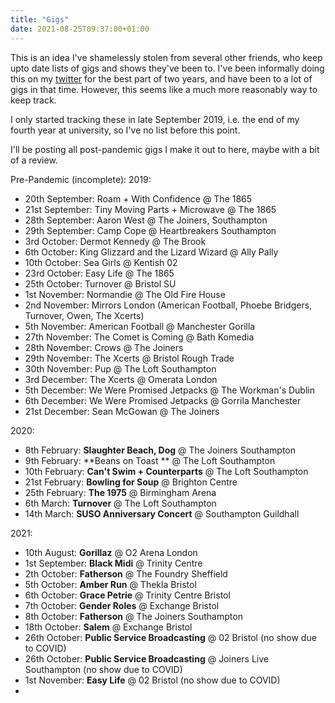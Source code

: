 ```yaml
---
title: "Gigs"
date: 2021-08-25T09:37:00+01:00
---
```


This is an idea I've shamelessly stolen from several other friends, who keep upto date lists of gigs and shows they've been to. I've been informally doing this on my [twitter](https://twitter.com/elliotalex97) for the best part of two years, and have been to a lot of gigs in that time. However, this seems like a much more reasonably way to keep track.

I only started tracking these in late September 2019, i.e. the end of my fourth year at university, so I've no list before this point.

I'll be posting all post-pandemic gigs I make it out to here, maybe with a bit of a review.

Pre-Pandemic (incomplete):
2019:

* 20th September: Roam + With Confidence @ The 1865
* 21st September: Tiny Moving Parts + Microwave @ The 1865
* 28th September: Aaron West @ The Joiners, Southampton 
* 29th September: Camp Cope @ Heartbreakers Southampton
* 3rd October: Dermot Kennedy @ The Brook
* 6th October: King Glizzard and the Lizard Wizard @ Ally Pally
* 10th October: Sea Girls @ Kentish 02
* 23rd October: Easy Life @ The 1865
* 25th October: Turnover @ Bristol SU
* 1st November: Normandie @ The Old Fire House 
* 2nd November: Mirrors London (American Football, Phoebe Bridgers, Turnover, Owen, The Xcerts)
* 5th November: American Football @ Manchester Gorilla
* 27th November: The Comet is Coming @ Bath Komedia
* 28th November: Crows @ The Joiners
* 29th November: The Xcerts @ Bristol Rough Trade
* 30th November: Pup @ The Loft Southampton
* 3rd December: The Xcerts @ Omerata London 
* 5th December: We Were Promised Jetpacks @ The Workman's Dublin
* 6th December: We Were Promised Jetpacks @ Gorrila Manchester
* 21st December: Sean McGowan @ The Joiners

2020:
* 8th February: **Slaughter Beach, Dog** @ The Joiners Southampton 
* 9th February: **Beans on Toast ** @ The Loft Southampton
* 10th February: **Can't Swim + Counterparts** @ The Loft Southampton
* 21st February: **Bowling for Soup** @ Brighton Centre
* 25th February: **The 1975** @ Birmingham Arena
* 6th March: **Turnover** @ The Loft Southampton
* 14th March: **SUSO Anniversary Concert** @ Southampton Guildhall



2021: 
* 10th August: **Gorillaz** @ O2 Arena London
* 1st September: **Black Midi** @ Trinity Centre
* 2th October: **Fatherson** @ The Foundry Sheffield
* 5th October: **Amber Run** @ Thekla Bristol 
* 6th October: **Grace Petrie** @ Trinity Centre Bristol
* 7th October: **Gender Roles** @ Exchange Bristol 
* 8th October: **Fatherson** @ The Joiners Southampton 
* 18th October: **Salem** @ Exchange Bristol 
* 26th October: **Public Service Broadcasting** @ 02 Bristol (no show due to COVID)
* 26th October: **Public Service Broadcasting** @ Joiners Live Southampton (no show due to COVID)
* 1st November: **Easy Life** @ 02 Bristol (no show due to COVID)
* 

